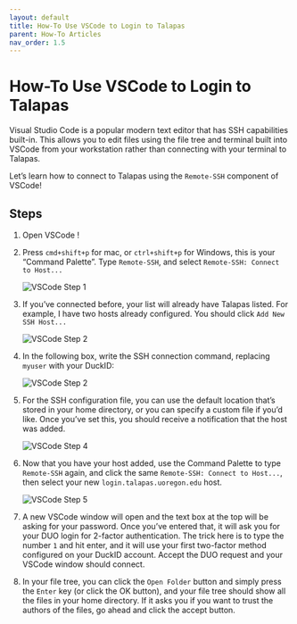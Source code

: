 ```yaml
---
layout: default
title: How-To Use VSCode to Login to Talapas
parent: How-To Articles
nav_order: 1.5
---
```


# How-To Use VSCode to Login to Talapas

Visual Studio Code is a popular modern text editor that has SSH capabilities built-in. This allows you to edit files using the file tree and terminal built into VSCode from your workstation rather than connecting with your terminal to Talapas.

Let’s learn how to connect to Talapas using the `Remote-SSH` component of VSCode!

## Steps

1. Open VSCode !
2. Press `cmd+shift+p` for mac, or `ctrl+shift+p` for Windows, this is your “Command Palette”. Type `Remote-SSH`, and select `Remote-SSH: Connect to Host...`

    ![VSCode Step 1](../../../assets/images/vscode_1.png)

3. If you’ve connected before, your list will already have Talapas listed. For example, I have two hosts already configured. You should click `Add New SSH Host...`

    ![VSCode Step 2](../../../assets/images/vscode_2.png)

4. In the following box, write the SSH connection command, replacing `myuser` with your DuckID:

    ![VSCode Step 2](../../../assets/images/vscode_3.png)

5. For the SSH configuration file, you can use the default location that’s stored in your home directory, or you can specify a custom file if you’d like. Once you’ve set this, you should receive a notification that the host was added.

    ![VSCode Step 4](../../../assets/images/vscode_4.png)

6. Now that you have your host added, use the Command Palette to type `Remote-SSH` again, and click the same `Remote-SSH: Connect to Host...`, then select your new `login.talapas.uoregon.edu` host.

    ![VSCode Step 5](../../../assets/images/vscode_5.png)

7. A new VSCode window will open and the text box at the top will be asking for your password. Once you’ve entered that, it will ask you for your DUO login for 2-factor authentication. The trick here is to type the number `1` and hit enter, and it will use your first two-factor method configured on your DuckID account. Accept the DUO request and your VSCode window should connect.
8. In your file tree, you can click the `Open Folder` button and simply press the `Enter` key (or click the OK button), and your file tree should show all the files in your home directory. If it asks you if you want to trust the authors of the files, go ahead and click the accept button.
